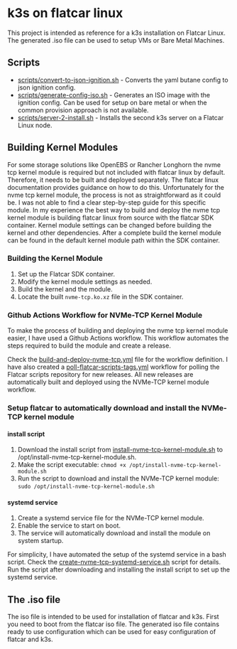 # k3s on flatcar linux

This project is intended as reference for a k3s installation on Flatcar Linux. The generated .iso file can be used to setup VMs or Bare Metal Machines.

## Scripts

- [scripts/convert-to-json-ignition.sh](scripts/convert-to-json-ignition.sh) - Converts the yaml butane config to json ignition config.
- [scripts/generate-config-iso.sh](scripts/generate-config-iso.sh) - Generates an ISO image with the ignition config. Can be used for setup on bare metal or when the common provision approach is not available.
- [scripts/server-2-install.sh](scripts/server-2-install.sh) - Installs the second k3s server on a Flatcar Linux node.

## Building Kernel Modules

For some storage solutions like OpenEBS or Rancher Longhorn the nvme tcp kernel module is required but not included with flatcar linux by default.
Therefore, it needs to be built and deployed separately. The flatcar linux documentation provides guidance on how to do this. Unfortunately for the nvme tcp kernel module, the process is not as straightforward as it could be. I was not able to find a clear step-by-step guide for this specific module.
In my experience the best way to build and deploy the nvme tcp kernel module is building flatcar linux from source with the flatcar SDK container. Kernel module settings can be changed before building the kernel and other dependencies. After a complete build the kernel module can be found in the default kernel module path within the SDK container.

### Building the Kernel Module

1. Set up the Flatcar SDK container.
2. Modify the kernel module settings as needed.
3. Build the kernel and the module.
4. Locate the built `nvme-tcp.ko.xz` file in the SDK container.

### Github Actions Workflow for NVMe-TCP Kernel Module

To make the process of building and deploying the nvme tcp kernel module easier, I have used a Github Actions workflow. This workflow automates the steps required to build the module and create a release.

Check the [build-and-deploy-nvme-tcp.yml](.github/workflows/build-and-deploy-nvme-tcp.yml) file for the workflow definition.
I have also created a [poll-flatcar-scripts-tags.yml](.github/workflows/poll-flatcar-scripts-tags.yml) workflow for polling the Flatcar scripts repository for new releases. All new releases are automatically built and deployed using the NVMe-TCP kernel module workflow.

### Setup flatcar to automatically download and install the NVMe-TCP kernel module

#### install script

1. Download the install script from [install-nvme-tcp-kernel-module.sh](scripts/install-nvme-tcp/install-nvme-tcp-kernel-module.sh) to /opt/install-nvme-tcp-kernel-module.sh.
2. Make the script executable: `chmod +x /opt/install-nvme-tcp-kernel-module.sh`
3. Run the script to download and install the NVMe-TCP kernel module: `sudo /opt/install-nvme-tcp-kernel-module.sh`

#### systemd service

1. Create a systemd service file for the NVMe-TCP kernel module.
2. Enable the service to start on boot.
3. The service will automatically download and install the module on system startup.

For simplicity, I have automated the setup of the systemd service in a bash script. Check the [create-nvme-tcp-systemd-service.sh](scripts/install-nvme-tcp/create-nvme-tcp-systemd-service.sh) script for details.
Run the script after downloading and installing the install script to set up the systemd service.

## The .iso file

The iso file is intended to be used for installation of flatcar and k3s. First you need to boot from the flatcar iso file.
The generated iso file contains ready to use configuration which can be used for easy configuration of flatcar and k3s.
